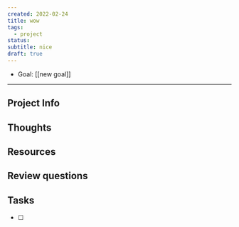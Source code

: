 ```yaml
---
created: 2022-02-24
title: wow
tags: 
  - project
status: 
subtitle: nice
draft: true
---
```


- Goal: [[new goal]]

***

## Project Info

## Thoughts 

## Resources

## Review questions

## Tasks
- [ ] 